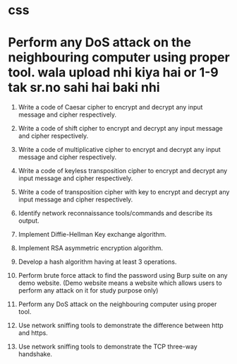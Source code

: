 # css
# Perform any DoS attack on the neighbouring computer using proper tool. wala upload nhi kiya hai or 1-9 tak sr.no sahi hai baki nhi  

1.	Write a code of Caesar cipher to encrypt and decrypt any input message and cipher respectively.

2.	Write a code of shift cipher to encrypt and decrypt any input message and cipher respectively.

3.	Write a code of multiplicative cipher to encrypt and decrypt any input message and cipher respectively.

4.	Write a code of keyless transposition cipher to encrypt and decrypt any input message and cipher respectively.

5.	Write a code of transposition cipher with key to encrypt and decrypt any input message and cipher respectively.

6.	Identify network reconnaissance tools/commands and describe its output.

7.	Implement Diffie-Hellman Key exchange algorithm.

8.	Implement RSA asymmetric encryption algorithm.

9.	Develop a hash algorithm having at least 3 operations.

10.	Perform brute force attack to find the password using Burp suite on any demo website. (Demo website means a website which allows users to perform any attack on it for study purpose only)  

11.	Perform any DoS attack on the neighbouring computer using proper tool.

12.	Use network sniffing tools to demonstrate the difference between http and https.

13.	Use network sniffing tools to demonstrate the TCP three-way handshake.

